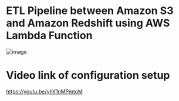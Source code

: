 # ETL Pipeline between Amazon S3 and Amazon Redshift using AWS Lambda Function

![image](https://github.com/ravi0dubey/ETL_Pipeline_from_S3_to-_Redshift_using_AWS_Lambda/assets/38419795/5f196939-66a1-4b20-9b00-4b873738b67b)

# Video link of configuration setup

https://youtu.be/yhY1nMPmtoM
